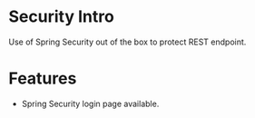 # Security Intro

Use of Spring Security out of the box to protect REST endpoint.

# Features

* Spring Security login page available.

